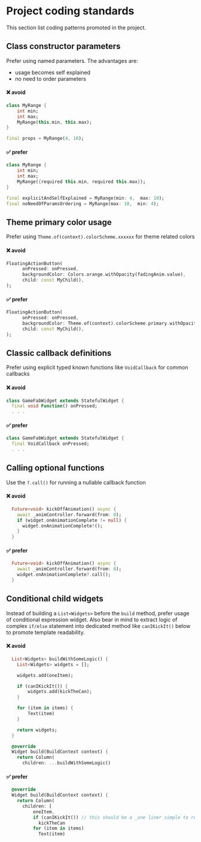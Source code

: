 # Project coding standards

This section list coding patterns promoted in the project.

## Class constructor parameters

Prefer using named parameters. The advantages are:

- usage becomes self explained
- no need to order parameters

#### :x: avoid

```dart
class MyRange {
    int min;
    int max;
    MyRange(this.min, this.max);
}

final props = MyRange(4, 10);
```

#### :white_check_mark: prefer

```dart
class MyRange {
    int min;
    int max;
    MyRange({required this.min, required this.max});
}

final explicitAndSelfExplained = MyRange(min: 4,  max: 10);
final noNeedOfParamsOrdering = MyRange(max: 10,  min: 4);
```




## Theme primary color usage

Prefer using `Theme.of(context).colorScheme.xxxxxx` for theme related colors

#### :x: avoid

```dart
FloatingActionButton(
      onPressed: onPressed,
      backgroundColor: Colors.orange.withOpacity(fadingAnim.value),
      child: const MyChild(),
);
```

#### :white_check_mark: prefer

```dart
FloatingActionButton(
      onPressed: onPressed,
      backgroundColor: Theme.of(context).colorScheme.primary.withOpacity(fadingAnim.value),
      child: const MyChild(),
);
```


## Classic callback definitions

Prefer using explicit typed known functions like `VoidCallback` for common callbacks

#### :x: avoid

```dart
class GameFabWidget extends StatefulWidget {
  final void Function() onPressed;
  . . .
```

#### :white_check_mark: prefer

```dart
class GameFabWidget extends StatefulWidget {
  final VoidCallback onPressed;
  . . .
```


## Calling optional functions

Use the `?.call()` for running a nullable callback function

#### :x: avoid

```dart
  Future<void> kickOffAnimation() async {
    await _animController.forward(from: 0);
    if (widget.onAnimationComplete != null) {
      widget.onAnimationComplete!();
    }
  }
```

#### :white_check_mark: prefer

```dart
  Future<void> kickOffAnimation() async {
    await _animController.forward(from: 0);
    widget.onAnimationComplete?.call();
  }
```


## Conditional child widgets

Instead of building a `List<Widgets>` before the `build` method, prefer usage of conditional expression widget. Also bear in mind to extract logic of complex `if/else` statement into dedicated method like `canIKickIt()` below to promote template readability.

#### :x: avoid

```dart
  List<Widgets> buildWithSomeLogic() {
    List<Widgets> widgets = [];

    widgets.add(oneItem);

    if (canIKickIt()) {
        widgets.add(kickTheCan);
    }

    for (item in items) {
        Text(item)
    }

    return widgets;
  }

  @override
  Widget build(BuildContext context) {
    return Column(
      children: ...buildWithSomeLogic()
```

#### :white_check_mark: prefer

```dart
  @override
  Widget build(BuildContext context) {
    return Column(
      children: [
          oneItem,
          if (canIKickIt()) // this should be a _one liner simple to read_ conditional expression
            kickTheCan
          for (item in items)
            Text(item)
```

